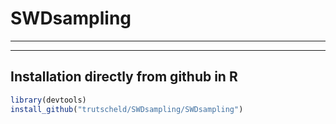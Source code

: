 # SWDsampling
--------------
--------------

Installation directly from github in R
---------------------------------------

```R
library(devtools)
install_github("trutscheld/SWDsampling/SWDsampling")
```

